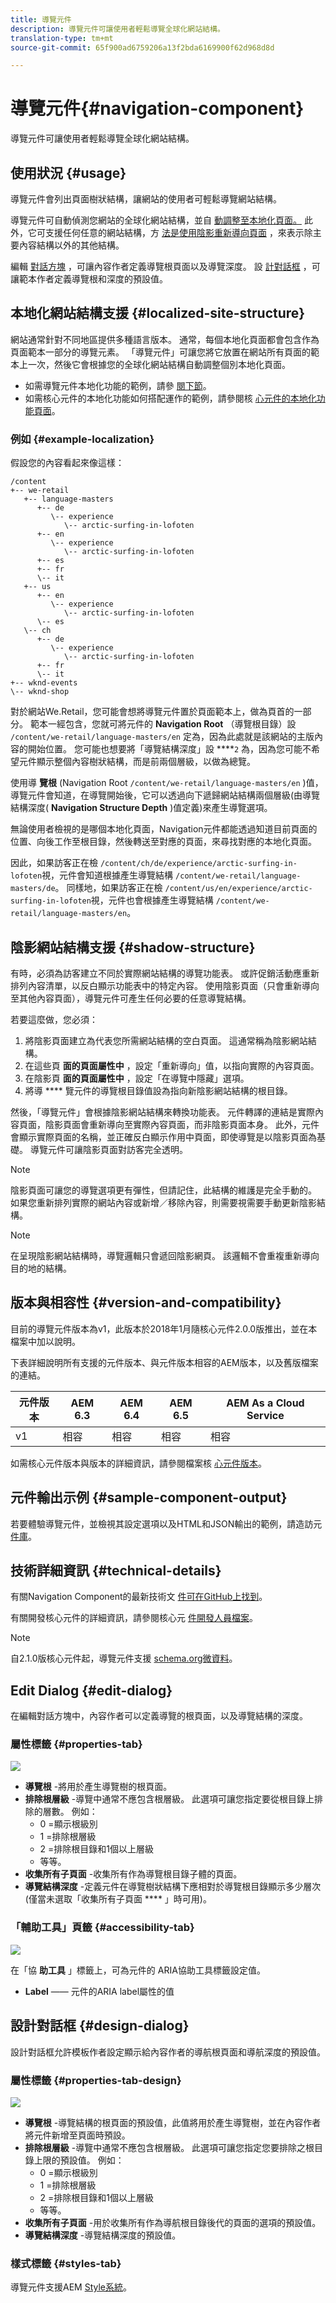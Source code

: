 ```yaml
---
title: 導覽元件
description: 導覽元件可讓使用者輕鬆導覽全球化網站結構。
translation-type: tm+mt
source-git-commit: 65f900ad6759206a13f2bda6169900f62d968d8d

---
```



# 導覽元件{#navigation-component}

導覽元件可讓使用者輕鬆導覽全球化網站結構。

## 使用狀況 {#usage}

導覽元件會列出頁面樹狀結構，讓網站的使用者可輕鬆導覽網站結構。

導覽元件可自動偵測您網站的全球化網站結構，並自 [動調整至本地化頁面。](#localized-site-structure) 此外，它可支援任何任意的網站結構，方 [法是使用陰影重新導向頁面](#shadow-structure) ，來表示除主要內容結構以外的其他結構。

編輯 [對話方塊](#edit-dialog) ，可讓內容作者定義導覽根頁面以及導覽深度。 設 [計對話框](#design-dialog) ，可讓範本作者定義導覽根和深度的預設值。

## 本地化網站結構支援 {#localized-site-structure}

網站通常針對不同地區提供多種語言版本。 通常，每個本地化頁面都會包含作為頁面範本一部分的導覽元素。 「導覽元件」可讓您將它放置在網站所有頁面的範本上一次，然後它會根據您的全球化網站結構自動調整個別本地化頁面。

* 如需導覽元件本地化功能的範例，請參 [閱下節](#example-localization)。
* 如需核心元件的本地化功能如何搭配運作的範例，請參閱核 [心元件的本地化功能頁面](localization.md)。

### 例如 {#example-localization}

假設您的內容看起來像這樣：

```
/content
+-- we-retail
   +-- language-masters
      +-- de
         \-- experience
            \-- arctic-surfing-in-lofoten
      +-- en
         \-- experience
            \-- arctic-surfing-in-lofoten
      +-- es
      +-- fr
      \-- it
   +-- us
      +-- en
         \-- experience
            \-- arctic-surfing-in-lofoten
      \-- es
   \-- ch
      +-- de
         \-- experience
            \-- arctic-surfing-in-lofoten
      +-- fr
      \-- it
+-- wknd-events
\-- wknd-shop
```

對於網站We.Retail，您可能會想將導覽元件置於頁面範本上，做為頁首的一部分。 範本一經包含，您就可將元件的 **Navigation Root** （導覽根目錄）設 `/content/we-retail/language-masters/en` 定為，因為此處就是該網站的主版內容的開始位置。 您可能也想要將「導覽結構深度」設 ****`2` 為，因為您可能不希望元件顯示整個內容樹狀結構，而是前兩個層級，以做為總覽。

使用導 **覽根** (Navigation Root `/content/we-retail/language-masters/en` )值，導覽元件會知道，在導覽開始後，它可以透過向下遞歸網站結構兩個層級(由導覽結構深度( **Navigation Structure Depth** )值定義)來產生導覽選項。

無論使用者檢視的是哪個本地化頁面，Navigation元件都能透過知道目前頁面的位置、向後工作至根目錄，然後轉送至對應的頁面，來尋找對應的本地化頁面。

因此，如果訪客正在檢 `/content/ch/de/experience/arctic-surfing-in-lofoten`視，元件會知道根據產生導覽結構 `/content/we-retail/language-masters/de`。 同樣地，如果訪客正在檢 `/content/us/en/experience/arctic-surfing-in-lofoten`視，元件也會根據產生導覽結構 `/content/we-retail/language-masters/en`。

## 陰影網站結構支援 {#shadow-structure}

有時，必須為訪客建立不同於實際網站結構的導覽功能表。 或許促銷活動應重新排列內容清單，以反白顯示功能表中的特定內容。 使用陰影頁面（只會重新導向至其他內容頁面），導覽元件可產生任何必要的任意導覽結構。

若要這麼做，您必須：

1. 將陰影頁面建立為代表您所需網站結構的空白頁面。 這通常稱為陰影網站結構。
1. 在這些頁 **面的頁面屬性中** ，設定「重新導向」值，以指向實際的內容頁面。
1. 在陰影頁 **面的頁面屬性中** ，設定「在導覽中隱藏」選項。
1. 將導 **** 覽元件的導覽根目錄值設為指向新陰影網站結構的根目錄。

然後，「導覽元件」會根據陰影網站結構來轉換功能表。 元件轉譯的連結是實際內容頁面，陰影頁面會重新導向至實際內容頁面，而非陰影頁面本身。 此外，元件會顯示實際頁面的名稱，並正確反白顯示作用中頁面，即使導覽是以陰影頁面為基礎。 導覽元件可讓陰影頁面對訪客完全透明。

>[!NOTE]
>陰影頁面可讓您的導覽選項更有彈性，但請記住，此結構的維護是完全手動的。 如果您重新排列實際的網站內容或新增／移除內容，則需要視需要手動更新陰影結構。

>[!NOTE]
>在呈現陰影網站結構時，導覽邏輯只會遞回陰影網頁。 該邏輯不會重複重新導向目的地的結構。

## 版本與相容性 {#version-and-compatibility}

目前的導覽元件版本為v1，此版本於2018年1月隨核心元件2.0.0版推出，並在本檔案中加以說明。

下表詳細說明所有支援的元件版本、與元件版本相容的AEM版本，以及舊版檔案的連結。

| 元件版本 | AEM 6.3 | AEM 6.4 | AEM 6.5 | AEM As a Cloud Service |
|--- |--- |--- |--- |---|
| v1 | 相容 | 相容 | 相容 | 相容 |

如需核心元件版本與版本的詳細資訊，請參閱檔案核 [心元件版本](versions.md)。

## 元件輸出示例 {#sample-component-output}

若要體驗導覽元件，並檢視其設定選項以及HTML和JSON輸出的範例，請造訪元 [件庫](https://adobe.com/go/aem_cmp_library_navigation)。

## 技術詳細資訊 {#technical-details}

有關Navigation Component的最新技術文 [件可在GitHub上找到](https://adobe.com/go/aem_cmp_tech_navigation_v1)。

有關開發核心元件的詳細資訊，請參閱核心元 [件開發人員檔案](developing.md)。

>[!NOTE]
>
>自2.1.0版核心元件起，導覽元件支援 [schema.org微資料](https://schema.org)。

## Edit Dialog {#edit-dialog}

在編輯對話方塊中，內容作者可以定義導覽的根頁面，以及導覽結構的深度。

### 屬性標籤 {#properties-tab}

![](assets/screen-shot-2019-12-04at12.50.51.png)

* **導覽根** -將用於產生導覽樹的根頁面。
* **排除根層級** -導覽中通常不應包含根層級。 此選項可讓您指定要從根目錄上排除的層數。 例如：
   * 0 =顯示根級別
   * 1 =排除根層級
   * 2 =排除根目錄和1個以上層級
   * 等等。
* **收集所有子頁面** -收集所有作為導覽根目錄子體的頁面。
* **導覽結構深度** -定義元件在導覽樹狀結構下應相對於導覽根目錄顯示多少層次(僅當未選取「收集所有子頁面 **** 」時可用)。

### 「輔助工具」頁籤 {#accessibility-tab}

![](assets/screen-shot-2019-08-29-12.23.53.png)

在「協 **助工具** 」標籤上，可為元件的 [](https://www.w3.org/WAI/standards-guidelines/aria/) ARIA協助工具標籤設定值。

* **Label** —— 元件的ARIA label屬性的值

## 設計對話框 {#design-dialog}

設計對話框允許模板作者設定顯示給內容作者的導航根頁面和導航深度的預設值。

### 屬性標籤 {#properties-tab-design}

![](assets/screen-shot-2019-12-04at12.53.32.png)

* **導覽根** -導覽結構的根頁面的預設值，此值將用於產生導覽樹，並在內容作者將元件新增至頁面時預設。
* **排除根層級** -導覽中通常不應包含根層級。 此選項可讓您指定您要排除之根目錄上限的預設值。 例如：
   * 0 =顯示根級別
   * 1 =排除根層級
   * 2 =排除根目錄和1個以上層級
   * 等等。
* **收集所有子頁面** -用於收集所有作為導航根目錄後代的頁面的選項的預設值。
* **導覽結構深度** -導覽結構深度的預設值。

### 樣式標籤 {#styles-tab}

導覽元件支援AEM [Style系統](authoring.md#component-styling)。

